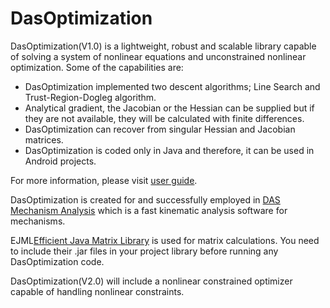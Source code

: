 # DasOptimization

DasOptimization(V1.0) is a lightweight, robust and scalable library capable of solving a system of nonlinear equations and unconstrained nonlinear optimization. Some of the capabilities are:

- DasOptimization implemented two descent algorithms; Line Search and Trust-Region-Dogleg algorithm.
- Analytical gradient, the Jacobian or the Hessian can be supplied but if they are not available, they will be calculated with finite differences. 
- DasOptimization can recover from singular Hessian and Jacobian matrices.
- DasOptimization is coded only in Java and therefore, it can be used in Android projects.

For more information, please visit [user guide](http://compliantanalysis.com/dasOptimization).

DasOptimization is created for and successfully employed in [DAS Mechanism Analysis](http://compliantanalysis.com) which is a fast kinematic analysis software for mechanisms.

EJML[Efficient Java Matrix Library](http://ejml.org/wiki/index.php?title=Main_Page) is used for matrix calculations. You need to include their .jar files in your project library before running any DasOptimization code. 

DasOptimization(V2.0) will include a nonlinear constrained optimizer capable of handling nonlinear constraints. 
